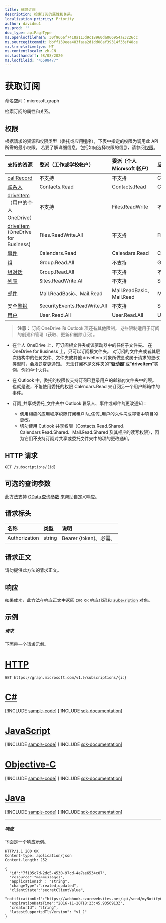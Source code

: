 ```yaml
---
title: 获取订阅
description: 检索订阅的属性和关系。
localization_priority: Priority
author: davidmu1
ms.prod: ''
doc_type: apiPageType
ms.openlocfilehash: 30f9666f7418a116d9c18960da066954a93226cc
ms.sourcegitcommit: bbff139eea483faaa2d1dd08af39314f35ef48ce
ms.translationtype: HT
ms.contentlocale: zh-CN
ms.lasthandoff: 08/08/2020
ms.locfileid: "46598477"
---
```

# <a name="get-subscription"></a>获取订阅

命名空间：microsoft.graph

检索订阅的属性和关系。

## <a name="permissions"></a>权限

根据请求的资源和权限类型（委托或应用程序），下表中指定的权限为调用此 API 所需的最小权限。 若要了解详细信息，包括如何选择权限的信息，请参阅[权限](/graph/permissions-reference)。

| 支持的资源 | 委派（工作或学校帐户） | 委派（个人 Microsoft 帐户） | 应用程序 |
|:-----|:-----|:-----|:-----|
|[callRecord](../resources/callrecords-callrecord.md) | 不支持 | 不支持 | CallRecords.Read.All |
|[联系人](../resources/contact.md) | Contacts.Read | Contacts.Read | Contacts.Read |
|[driveItem](../resources/driveitem.md)（用户的个人 OneDrive） | 不支持 | Files.ReadWrite | 不支持 |
|[driveItem](../resources/driveitem.md) (OneDrive for Business) | Files.ReadWrite.All | 不支持 | Files.ReadWrite.All |
|[事件](../resources/event.md) | Calendars.Read | Calendars.Read | Calendars.Read |
|[组](../resources/group.md) | Group.Read.All | 不支持 | Group.Read.All |
|[组对话](../resources/conversation.md) | Group.Read.All | 不支持 | 不支持 |
|[列表](../resources/list.md) | Sites.ReadWrite.All | 不支持 | Sites.ReadWrite.All |
|[邮件](../resources/message.md) | Mail.ReadBasic、Mail.Read | Mail.ReadBasic、Mail.Read | Mail.ReadBasic、Mail.Read |
|安全[警报](../resources/alert.md) | SecurityEvents.ReadWrite.All | 不支持 | SecurityEvents.ReadWrite.All |
|[用户](../resources/user.md) | User.Read.All | User.Read.All | User.Read.All |

> **注意：** 订阅 OneDrive 和 Outlook 项还有其他限制。 这些限制适用于订阅的创建和管理（获取、更新和删除订阅）。

- 在个人 OneDrive 上，可订阅根文件夹或该驱动器中的任何子文件夹。 在 OneDrive for Business 上，只可以订阅根文件夹。 对订阅的文件夹或者其层次结构中的任何文件、文件夹或其他 driveItem 对象所做更改属于请求的更改类型时，会发送变更通知。 无法订阅不是文件夹的“**驱动器**”或“**driveItem**”实例，例如单个文件。

- 在 Outlook 中，委托的权限仅支持订阅已登录用户的邮箱内文件夹中的项。 也就是说，不能使用委托的权限 Calendars.Read 来订阅另一个用户邮箱中的事件。
- 订阅_共享或委托_文件夹中 Outlook 联系人、事件或邮件的更改通知：

  - 使用相应的应用程序权限订阅租户内_任何_用户的文件夹或邮箱中项目的更改。
  - 切勿使用 Outlook 共享权限（Contacts.Read.Shared、Calendars.Read.Shared、Mail.Read.Shared 及其相应的读写权限），因为它们**不**支持订阅对共享或委托文件夹中的项的更改通知。
 

## <a name="http-request"></a>HTTP 请求

<!-- { "blockType": "ignored" } -->

```http
GET /subscriptions/{id}
```

## <a name="optional-query-parameters"></a>可选的查询参数

此方法支持 [OData 查询参数](https://developer.microsoft.com/graph/docs/concepts/query_parameters) 来帮助自定义响应。

## <a name="request-headers"></a>请求标头

| 名称       | 类型 | 说明|
|:-----------|:------|:----------|
| Authorization  | string  | Bearer {token}。必需。 |

## <a name="request-body"></a>请求正文

请勿提供此方法的请求正文。

## <a name="response"></a>响应

如果成功，此方法在响应正文中返回 `200 OK` 响应代码和 [subscription](../resources/subscription.md) 对象。

## <a name="example"></a>示例

##### <a name="request"></a>请求

下面是一个请求示例。

# <a name="http"></a>[HTTP](#tab/http)
<!-- {
  "blockType": "request",
  "name": "get_subscription"
}-->

```msgraph-interactive
GET https://graph.microsoft.com/v1.0/subscriptions/{id}
```
# <a name="c"></a>[C#](#tab/csharp)
[!INCLUDE [sample-code](../includes/snippets/csharp/get-subscription-csharp-snippets.md)]
[!INCLUDE [sdk-documentation](../includes/snippets/snippets-sdk-documentation-link.md)]

# <a name="javascript"></a>[JavaScript](#tab/javascript)
[!INCLUDE [sample-code](../includes/snippets/javascript/get-subscription-javascript-snippets.md)]
[!INCLUDE [sdk-documentation](../includes/snippets/snippets-sdk-documentation-link.md)]

# <a name="objective-c"></a>[Objective-C](#tab/objc)
[!INCLUDE [sample-code](../includes/snippets/objc/get-subscription-objc-snippets.md)]
[!INCLUDE [sdk-documentation](../includes/snippets/snippets-sdk-documentation-link.md)]

# <a name="java"></a>[Java](#tab/java)
[!INCLUDE [sample-code](../includes/snippets/java/get-subscription-java-snippets.md)]
[!INCLUDE [sdk-documentation](../includes/snippets/snippets-sdk-documentation-link.md)]

---


##### <a name="response"></a>响应

下面是一个响应示例。
<!-- {
  "blockType": "response",
  "truncated": false,
  "@odata.type": "microsoft.graph.subscription"
} -->

```http
HTTP/1.1 200 OK
Content-type: application/json
Content-length: 252

{
  "id":"7f105c7d-2dc5-4530-97cd-4e7ae6534c07",
  "resource":"me/messages",
  "applicationId" : "string",
  "changeType":"created,updated",
  "clientState":"secretClientValue",
  "notificationUrl":"https://webhook.azurewebsites.net/api/send/myNotifyClient",
  "expirationDateTime":"2016-11-20T18:23:45.9356913Z",
  "creatorId": "string",
  "latestSupportedTlsVersion": "v1_2"
}
```

<!-- uuid: 8fcb5dbc-d5aa-4681-8e31-b001d5168d79
2015-10-25 14:57:30 UTC -->
<!-- {
  "type": "#page.annotation",
  "description": "Get subscription",
  "keywords": "",
  "section": "documentation",
  "tocPath": "",
  "suppressions": [
  ]
}-->
